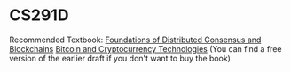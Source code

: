 # CS291D

Recommended Textbook:
[Foundations of Distributed Consensus and Blockchains](http://elaineshi.com/docs/blockchain-book.pdf)
[Bitcoin and Cryptocurrency Technologies](http://bitcoinbook.cs.princeton.edu/) (You can find a free version of the earlier draft if you don't want to buy the book)

